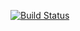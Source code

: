 [![Build Status](https://travis-ci.com/dnzvsh/TODO-list.svg?branch=develop)](https://travis-ci.com/dnzvsh/TODO-list)